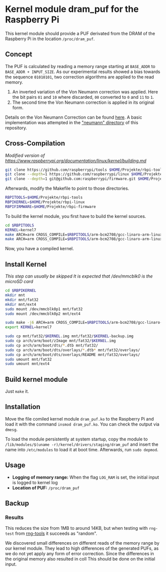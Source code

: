 # Kernel module dram_puf for the Raspberry Pi
This kernel module should provide a PUF derivated from the DRAM of the
Raspberry Pi in the location `/proc/dram_puf`.

## Concept
The PUF is calculated by reading a memory range starting at `BASE_ADDR` to
`BASE_ADDR + INPUT_SIZE`.  As our experimental results showed a bias towards
the sequence `01010101`, two correction algorithms are applied to the read
memory.

1. An inverted variation of the Von Neumann correction was applied. Here the
   bit pairs `01` and `10` where discarded, `00` converted to `0` and `11` to
   `1`.
2. The second time the Von Neumann correction is applied in its original form.

Details on the Von Neumann Correction can be found
[here](https://link.springer.com/content/pdf/10.1007%2F978-3-642-21040-2_12.pdf).
A basic implementation was attempted in the ["neumann" directory](../neumann)
of this repository.

## Cross-Compilation
*Modified version of https://www.raspberrypi.org/documentation/linux/kernel/building.md*

```bash
git clone https://github.com/raspberrypi/tools $HOME/Projekte/rbpi-tools
git clone --depth=1 https://github.com/raspberrypi/linux $HOME/Projekte/rbpi-linux
git clone --depth=1 git@github.com:raspberrypi/firmware.git $HOME/Projekte/rbpi-firmware
```

Afterwards, modify the Makefile to point to those directories.

```bash
RBPITOOLS=$HOME/Projekte/rbpi-tools
RBPIKERNEL=$HOME/Projekte/rbpi-linux
RBPIFIRMWARE=$HOME/Projekte/rbpi-firmware
```

To build the kernel module, you first have to build the kernel sources.

```bash
cd $RBPITOOLS
KERNEL=kernel7
make ARCH=arm CROSS_COMPILE=$RBPITOOLS/arm-bcm2708/gcc-linaro-arm-linux-gnueabihf-raspbian/bin/arm-linux-gnueabihf- bcm2709_defconfig
make ARCH=arm CROSS_COMPILE=$RBPITOOLS/arm-bcm2708/gcc-linaro-arm-linux-gnueabihf-raspbian/bin/arm-linux-gnueabihf- zImage modules dtbs
```

Now, you have a compiled kernel.

## Install Kernel
*This step can usually be skipped*
*It is expected that /dev/mmcblk0 is the microSD card*

```bash
cd $RBPIKERNEL
mkdir mnt
mkdir mnt/fat32
mkdir mnt/ext4
sudo mount /dev/mmcblk0p1 mnt/fat32
sudo mount /dev/mmcblk0p2 mnt/ext4

sudo make -j6 ARCH=arm CROSS_COMPILE=$RBPITOOLS/arm-bcm2708/gcc-linaro-arm-linux-gnueabihf-raspbian/bin/arm-linux-gnueabihf- INSTALL_MOD_PATH=mnt/ext4 modules_install
export KERNEL=kernel7

sudo cp mnt/fat32/$KERNEL.img mnt/fat32/$KERNEL-backup.img
sudo cp arch/arm/boot/zImage mnt/fat32/$KERNEL.img
sudo cp arch/arm/boot/dts/*.dtb mnt/fat32/
sudo cp arch/arm/boot/dts/overlays/*.dtb* mnt/fat32/overlays/
sudo cp arch/arm/boot/dts/overlays/README mnt/fat32/overlays/
sudo umount mnt/fat32
sudo umount mnt/ext4
```

## Build kernel module
Just `make` it.

## Installation
Move the file comiled kernel module `dram_puf.ko` to the Raspberry Pi and load
it with the command `insmod dram_puf.ko`. You can check the output via `dmesg`.

To load the module persistently at system startup, copy the module to
`/lib/modules/$(uname -r)/kernel/drivers/staging/dram_puf` and insert the name
into `/etc/modules` to load it at boot time. Afterwards, run `sudo depmod`.

## Usage
* **Logging of memory range:** When the flag `LOG_RAM` is set, the initial
  input is logged to kernel log
* **Location of PUF:** `/proc/dram_puf`


## Backup
### Results
This reduces the size from 1MB to around 14KB, but when testing with `rng-test`
from [rng-tools](https://wiki.archlinux.org/index.php/Rng-tools) it succeeds as
"random".

We discovered small differences on different reads of the memory range by our
kernel module.  They lead to high differences of the generated PUFs, as we do
not yet apply any form of error correction. Since the differences in the
original memory also resulted in coll This should be done on the initial input.

